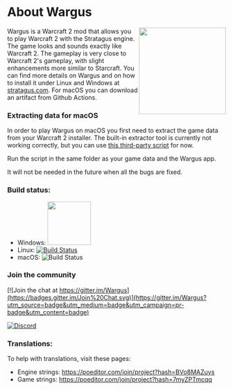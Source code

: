 # About Wargus

<img src="./ico_alt.svg" width="200" align="right" />

Wargus is a Warcraft 2 mod that allows you to play Warcraft 2 with the Stratagus engine. The game looks and sounds exactly like Warcraft 2. The gameplay is very close to Warcraft 2's gameplay, with slight enhancements more similar to Starcraft. You can find more details on Wargus and on how to install it under Linux and Windows at [stratagus.com](https://stratagus.com). For macOS you can download an artifact from Github Actions.

### Extracting data for macOS

In order to play Wargus on macOS you first need to extract the game data from your Warcraft 2 installer. The built-in extractor tool is currently not working correctly, but you can use
[this third-party script](https://github.com/shinra-electric/Stratagus-Data-Extractor-Script) for now. <br>

Run the script in the same folder as your game data and the Wargus app. 

It will not be needed in the future when all the bugs are fixed. 

### Build status:
- Windows: <a href="https://ci.appveyor.com/project/timfel/wargus"><img width="100" src="https://ci.appveyor.com/api/projects/status/github/Wargus/wargus?branch=master&svg=true"></a>
- Linux: [![Build Status](https://travis-ci.org/Wargus/wargus.svg?branch=master)](https://travis-ci.org/Wargus/wargus)
- macOS: ![Build Status](https://github.com/Wargus/wargus/actions/workflows/macos.yml/badge.svg)

### Join the community
[![Join the chat at https://gitter.im/Wargus](https://badges.gitter.im/Join%20Chat.svg)](https://gitter.im/Wargus?utm_source=badge&utm_medium=badge&utm_campaign=pr-badge&utm_content=badge)

[![Discord](https://img.shields.io/discord/780082494447288340?style=flat-square&logo=discord&label=discord)](https://discord.gg/dQGxaw3QfB)

### Translations:
To help with translations, visit these pages:
* Engine strings: https://poeditor.com/join/project?hash=BVo8MAZuys
* Game strings: https://poeditor.com/join/project?hash=7myZPTmcqq
